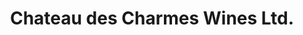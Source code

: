 ---
title: "Chateau des Charmes Wines Ltd."
url: /niagara-on-the-lake/chateau-des-charmes-wines-ltd/
shop: Wein
---